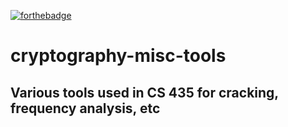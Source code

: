 [![forthebadge](https://forthebadge.com/images/badges/made-with-crayons.svg)](https://forthebadge.com)
# cryptography-misc-tools
## Various tools used in CS 435 for cracking, frequency analysis, etc
